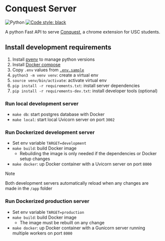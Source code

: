 # Conquest Server
![Python](https://img.shields.io/badge/python-3.11-blue.svg)
[![Code style: black](https://img.shields.io/badge/code%20style-black-000000.svg)](https://github.com/psf/black)

A python Fast API to serve [Conquest](https://github.com/brennenho/conquest), a chrome extension for USC students.


## Install development requirements
1. Install [pyenv](https://github.com/pyenv/pyenv) to manage python versions
2. Install [Docker compose](https://docs.docker.com/compose/install/)
3. Copy `.env` values from [`.env.sample`](.env.sample)
4. `python3 -m venv venv`: create a virtual env
5. `source venv/bin/activate`: activate virtual env
6. `pip install -r requirements.txt`: install server dependencies
7. `pip install -r requirements-dev.txt`: install developer tools (optional)

### Run local development server
- `make db`: start postgres database with Docker
- `make local`: start local Uvicorn server on port `3002`

### Run Dockerized development server
- Set env variable `TARGET=development`
- `make build`: build Docker image
    - Rebuilding the image is only needed if the dependencies or Docker setup changes
- `make docker`: up Docker container with a Uvicorn server on port `8000`

> [!NOTE]
> Both development servers automatically reload when any changes are made in the `/app` folder

### Run Dockerized production server
- Set env variable `TARGET=production`
- `make build`: build Docker image
    - The image must be rebuilt on any change
- `make docker`: up Docker container with a Gunicorn server running multiple workers on port `8000`
